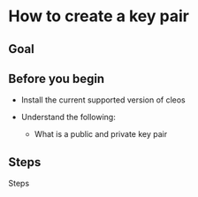 # How to create a key pair

## Goal

## Before you begin

* Install the current supported version of cleos

* Understand the following:
  * What is a public and private key pair

## Steps

Steps
